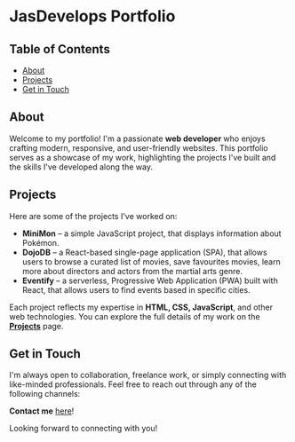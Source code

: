 # JasDevelops Portfolio

## Table of Contents
- [About](#about)
- [Projects](#projects)
- [Get in Touch](#get-in-touch)

## About
Welcome to my portfolio! I'm a passionate **web developer** who enjoys crafting modern, responsive, and user-friendly websites. This portfolio serves as a showcase of my work, highlighting the projects I've built and the skills I've developed along the way.

## Projects
Here are some of the projects I've worked on:

- **MiniMon** – a simple JavaScript project, that displays information about Pokémon.
- **DojoDB** – a React-based single-page application (SPA), that allows users to browse a curated list of movies, save favourites movies, learn more about directors and actors from the martial arts genre.
- **Eventify** – a serverless, Progressive Web Application (PWA) built with React, that allows users to find events based in specific cities.

Each project reflects my expertise in **HTML, CSS, JavaScript**, and other web technologies. You can explore the full details of my work on the **[Projects](https://jasdevelops.github.io/myportfolio/projects.html)** page.

## Get in Touch
I'm always open to collaboration, freelance work, or simply connecting with like-minded professionals. Feel free to reach out through any of the following channels:

**Contact me** [here](https://forms.gle/exAVJhF2Rdyg9SEp7)!

Looking forward to connecting with you!
